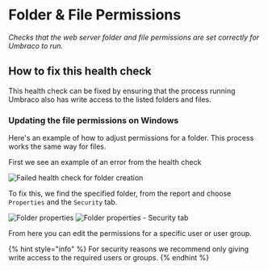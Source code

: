 # Folder & File Permissions

_Checks that the web server folder and file permissions are set correctly for Umbraco to run._

## How to fix this health check

This health check can be fixed by ensuring that the process running Umbraco also has write access to the listed folders and files.

### Updating the file permissions on Windows

Here's an example of how to adjust permissions for a folder. This process works the same way for files.

First we see an example of an error from the health check

![Failed health check for folder creation](<images/failed\_healthcheck\_folder\_permissions (1).png>)

To fix this, we find the specified folder, from the report and choose `Properties` and the `Security` tab.

![Folder properties](<images/folder\_properties (1).png>) ![Folder properties - Security tab](<images/folder\_properties\_security (1).png>)

From here you can edit the permissions for a specific user or user group.

{% hint style="info" %}
For security reasons we recommend only giving write access to the required users or groups.
{% endhint %}
